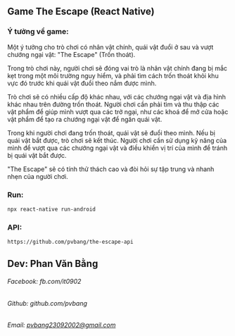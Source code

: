 ## Game The Escape (React Native)

### Ý tưởng về game:
Một ý tưởng cho trò chơi có nhân vật chính, quái vật đuổi ở sau và vượt chướng ngại vật: "The Escape" (Trốn thoát).

Trong trò chơi này, người chơi sẽ đóng vai trò là nhân vật chính đang bị mắc kẹt trong một môi trường nguy hiểm, và phải tìm cách trốn thoát khỏi khu vực đó trước khi quái vật đuổi theo nắm được mình.

Trò chơi sẽ có nhiều cấp độ khác nhau, với các chướng ngại vật và địa hình khác nhau trên đường trốn thoát. Người chơi cần phải tìm và thu thập các vật phẩm để giúp mình vượt qua các trở ngại, như các khoá để mở cửa hoặc vật phẩm để tạo ra chướng ngại vật để ngăn quái vật.

Trong khi người chơi đang trốn thoát, quái vật sẽ đuổi theo mình. Nếu bị quái vật bắt được, trò chơi sẽ kết thúc. Người chơi cần sử dụng kỹ năng của mình để vượt qua các chướng ngại vật và điều khiển vị trí của mình để tránh bị quái vật bắt được.

"The Escape" sẽ có tính thử thách cao và đòi hỏi sự tập trung và nhanh nhẹn của người chơi.

### Run:
```sh
npx react-native run-android
```

### API:
```
https://github.com/pvbang/the-escape-api
```

## Dev: Phan Văn Bằng
###### Facebook: fb.com/it0902
###### Github: github.com/pvbang
###### Email: pvbang23092002@gmail.com